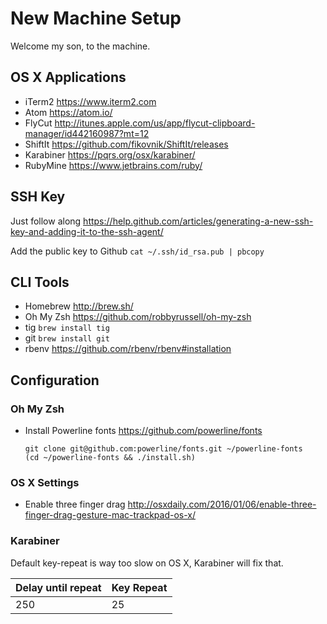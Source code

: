 # New Machine Setup

Welcome my son, to the machine.

## OS X Applications
* iTerm2 https://www.iterm2.com
* Atom https://atom.io/
* FlyCut http://itunes.apple.com/us/app/flycut-clipboard-manager/id442160987?mt=12
* ShiftIt https://github.com/fikovnik/ShiftIt/releases
* Karabiner https://pqrs.org/osx/karabiner/
* RubyMine https://www.jetbrains.com/ruby/

## SSH Key

Just follow along https://help.github.com/articles/generating-a-new-ssh-key-and-adding-it-to-the-ssh-agent/

Add the public key to Github `cat ~/.ssh/id_rsa.pub | pbcopy`

## CLI Tools

* Homebrew http://brew.sh/
* Oh My Zsh https://github.com/robbyrussell/oh-my-zsh
* tig `brew install tig`
* git `brew install git`
* rbenv https://github.com/rbenv/rbenv#installation

## Configuration

### Oh My Zsh

* Install Powerline fonts https://github.com/powerline/fonts

  ```
  git clone git@github.com:powerline/fonts.git ~/powerline-fonts
  (cd ~/powerline-fonts && ./install.sh)
  ```

### OS X Settings

* Enable three finger drag http://osxdaily.com/2016/01/06/enable-three-finger-drag-gesture-mac-trackpad-os-x/

### Karabiner

Default key-repeat is way too slow on OS X, Karabiner will fix that.

| Delay until repeat | Key Repeat |
| --- | --- |
| 250 | 25 |
